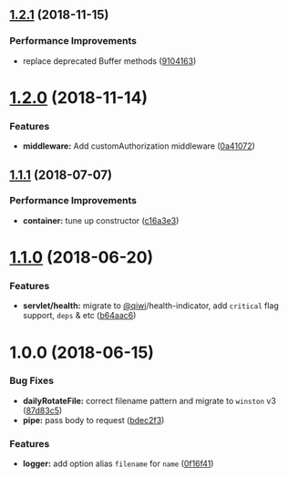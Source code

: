 ## [1.2.1](https://github.com/qiwi/qorsproxy/compare/v1.2.0...v1.2.1) (2018-11-15)


### Performance Improvements

* replace deprecated Buffer methods ([9104163](https://github.com/qiwi/qorsproxy/commit/9104163))

# [1.2.0](https://github.com/qiwi/qorsproxy/compare/v1.1.1...v1.2.0) (2018-11-14)


### Features

* **middleware:** Add customAuthorization middleware ([0a41072](https://github.com/qiwi/qorsproxy/commit/0a41072))

## [1.1.1](https://github.com/qiwi/qorsproxy/compare/v1.1.0...v1.1.1) (2018-07-07)


### Performance Improvements

* **container:** tune up constructor ([c16a3e3](https://github.com/qiwi/qorsproxy/commit/c16a3e3))

# [1.1.0](https://github.com/qiwi/qorsproxy/compare/v1.0.0...v1.1.0) (2018-06-20)


### Features

* **servlet/health:** migrate to [@qiwi](https://github.com/qiwi)/health-indicator, add `critical` flag support, `deps` & etc ([b64aac6](https://github.com/qiwi/qorsproxy/commit/b64aac6))

# 1.0.0 (2018-06-15)


### Bug Fixes

* **dailyRotateFile:** correct filename pattern and migrate to `winston` v3 ([87d83c5](https://github.com/qiwi/qorsproxy/commit/87d83c5))
* **pipe:** pass body to request ([bdec2f3](https://github.com/qiwi/qorsproxy/commit/bdec2f3))


### Features

* **logger:** add option alias `filename` for `name` ([0f16f41](https://github.com/qiwi/qorsproxy/commit/0f16f41))
